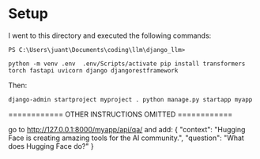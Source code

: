 # Setup
I went to this directory and executed the following commands:

``
PS C:\Users\juant\Documents\coding\llm\django_llm>
``

``
python -m venv .env 
.env/Scripts/activate
pip install transformers torch fastapi uvicorn django djangorestframework
``

Then:

``
django-admin startproject myproject .
python manage.py startapp myapp
``

============ OTHER INSTRUCTIONS OMITTED ============

go to http://127.0.0.1:8000/myapp/api/qa/
and add:
{
  "context": "Hugging Face is creating amazing tools for the AI community.",
  "question": "What does Hugging Face do?"
}


